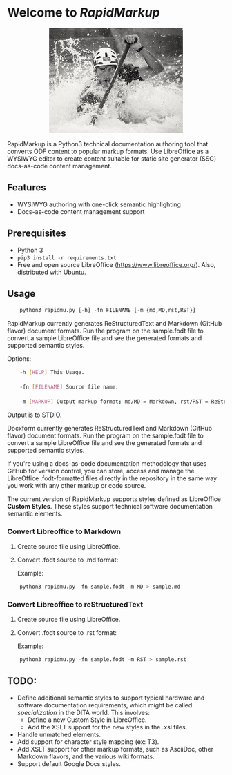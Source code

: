
# Welcome to *RapidMarkup*

<p align="center">
    <img src="static/rapid.jpg" alt="rapid"/>
</p>

RapidMarkup is a Python3 technical documentation authoring tool that converts ODF content to popular markup formats. Use LibreOffice as a WYSIWYG editor to create content suitable for static site generator (SSG) docs-as-code content management.

## Features

- WYSIWYG authoring with one-click semantic highlighting
- Docs-as-code content management support

## Prerequisites

- Python 3
- `pip3 install -r requirements.txt`
- Free and open source LibreOffice (https://www.libreoffice.org/). Also, distributed with Ubuntu.

## Usage

``` python
    python3 rapidmu.py [-h] -fn FILENAME [-m {md,MD,rst,RST}]
```

RapidMarkup currently generates ReStructuredText and Markdown (GitHub flavor) document formats. Run the program on the sample.fodt file to convert a sample LibreOffice file and see the generated formats and supported semantic styles.

Options:

``` bash
    -h [HELP] This Usage.

    -fn [FILENAME] Source file name.

    -m [MARKUP] Output markup format; md/MD = Markdown, rst/RST = ReStructuredText
```

Output is to STDIO.

Docxform currently generates ReStructuredText and Markdown (GitHub flavor) document formats. Run the program on the sample.fodt file to convert a sample LibreOffice file and see the generated formats and supported semantic styles.

If you're using a docs-as-code documentation methodology that uses GitHub for version control, you can store, access and manage the LibreOffice .fodt-formatted files directly in the repository in the same way you work with any other markup or code source.

The current version of RapidMarkup supports styles defined as LibreOffice **Custom Styles**. These styles support technical software documentation semantic elements.

### Convert Libreoffice to Markdown

1. Create source file using LibreOffice.
2. Convert .fodt source to .md format:

    Example:

``` python
    python3 rapidmu.py -fn sample.fodt -m MD > sample.md
```

### Convert Libreoffice to reStructuredText

1. Create source file using LibreOffice.
2. Convert .fodt source to .rst format:

    Example:

``` python
    python3 rapidmu.py -fn sample.fodt -m RST > sample.rst
```

## TODO:

- Define additional semantic styles to support typical hardware and software documentation requirements, which might be called *specialization* in the DITA world. This involves:
    - Define a new Custom Style in LibreOffice.
    - Add the XSLT support for the new styles in the .xsl files.
- Handle unmatched elements.
- Add support for character style mapping (ex: T3).
- Add XSLT support for other markup formats, such as AsciiDoc, other Markdown flavors, and the various wiki formats.
- Support default Google Docs styles.
